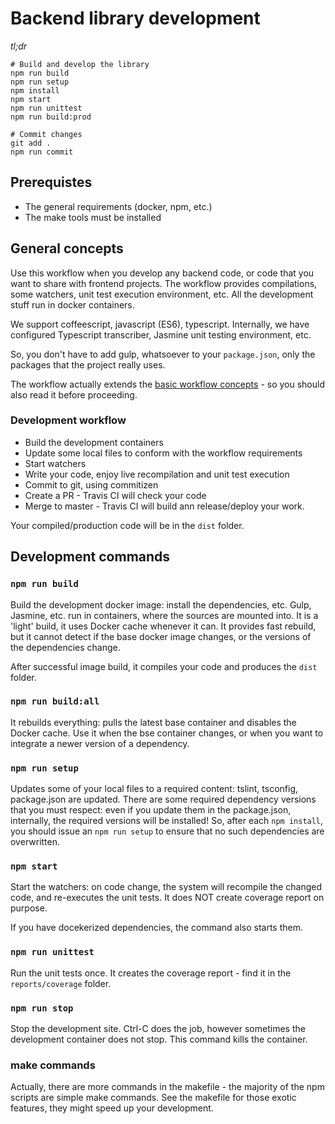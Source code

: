# Backend library development

_tl;dr_
```
# Build and develop the library
npm run build
npm run setup
npm install
npm start
npm run unittest
npm run build:prod

# Commit changes
git add .
npm run commit
```

## Prerequistes

* The general requirements (docker, npm, etc.)
* The make tools must be installed

## General concepts

Use this workflow when you develop any backend code, or code that you want to share with frontend projects. The workflow provides compilations, some watchers, unit test execution environment, etc. All the development stuff run in docker containers.

We support coffeescript, javascript (ES6), typescript. Internally, we have configured Typescript transcriber, Jasmine unit testing environment, etc.

So, you don't have to add gulp,  whatsoever to your `package.json`, only the packages that the project really uses.

The workflow actually extends the [basic workflow concepts](https://github.com/garlictech/workflows/blob/master/README.md) - so you should also read it before proceeding.

### Development workflow

* Build the development containers
* Update some local files to conform with the workflow requirements
* Start watchers
* Write your code, enjoy live recompilation and unit test execution
* Commit to git, using commitizen
* Create a PR - Travis CI will check your code
* Merge to master - Travis CI will build ann release/deploy your work.

Your compiled/production code will be in the `dist` folder.

## Development commands

### `npm run build`

Build the development docker image: install the dependencies, etc. Gulp, Jasmine, etc. run in containers, where the sources are mounted into. It is a 'light' build, it uses Docker cache whenever it can. It provides fast rebuild, but it cannot detect if the base docker image changes, or the versions of the dependencies change.

After successful image build, it compiles your code and produces the `dist` folder.

### `npm run build:all`

It rebuilds everything: pulls the latest base container and disables the Docker cache. Use it when the bse container changes, or when you want to integrate a newer version of a dependency.

### `npm run setup`

Updates some of your local files to a required content: tslint, tsconfig, package.json are updated. There are some required dependency versions that you must respect: even if you update them in the package.json, internally, the required versions will be installed! So, after each `npm install`, you should issue an `npm run setup` to ensure that no such dependencies are overwritten.

### `npm start`

Start the watchers: on code change, the system will recompile the changed code, and re-executes the unit tests. It does NOT create coverage report on purpose.

If you have docekerized dependencies, the command also starts them.

### `npm run unittest`

Run the unit tests once. It creates the coverage report - find it in the `reports/coverage` folder.

### `npm run stop`

Stop the development site. Ctrl-C does the job, however sometimes the development container does not stop. This command kills the container.

### make commands

Actually, there are more commands in the makefile - the majority of the npm scripts are simple make commands. See the makefile for those exotic features, they might speed up your development.